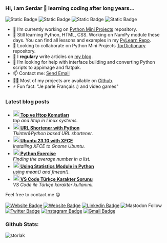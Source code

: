 ### Hi, i am Serdar 👋 learning coding after long years...

![Static Badge](https://img.shields.io/badge/VsCode-blue?logo=visualstudiocode&labelColor=black)
![Static Badge](https://img.shields.io/badge/Python-blue?logo=python&labelColor=black)
![Static Badge](https://img.shields.io/badge/HTML-blue?&logo=HTML5&labelColor=black)
![Static Badge](https://img.shields.io/badge/CSS-%231572B6?style=flat&logo=CSS3&labelColor=black)

- 🔭 I’m currently working on [Python Mini Projects](https://github.com/storlak/PythonMiniProjects) repository.
- 🌱 Still learning Python, HTML, CSS. Working on NumPy module these days. You can find all lessons and examples in my [PyLearn Repo](https://github.com/storlak/PyLearn).
- 👯 Looking to collaborate on Python Mini Projects [TorDictionary](https://github.com/storlak/PythonMiniProjects/tree/main/003%20-%20D5L%20Dictionary) repository.
- 📝 I <strong>regulary</strong> write articles on <a href="https://torsland.wordpress.com">my blog</a>.
- 🤔 I’m looking for help with interface building and converting Python scripts to appimage and flatpak.
- 📫 Contact me: <a href="mailto:email@example.com, secondemail@example.com">Send Email</a>
- 👨‍💻 Most of my projects are available on <a href="https://github.com/storlak?tab=repositories">Github</a>.</li>
- ⚡ Fun fact: "Je parle Français :) and video games"

<h3>Latest blog posts</h3>
<ul>
  <li><a href="https://torsland.wordpress.com/2024/05/12/top-ve-htop-komutlari/" target="_blank"><b><img src="https://redesylinux.com/wp-content/uploads/2020/08/1-10.png" width="20" alt="new" /> Top ve Htop Komutları</b></a><br/><i>top and htop in Linux systems.</i></li>

  <li><a href="https://torsland.wordpress.com/2024/03/25/python-ile-url-kisaltici/" target="_blank"><b><img src="https://torsland.files.wordpress.com/2024/03/ekran-goruntusu-2024-03-25-195539.png" width="20" alt="new" /> URL Shortener with Python</b></a><br/><i>Tkinter&Python based URL shortener.</i></li>

  <li><a href="https://torsland.wordpress.com/2024/03/18/ubuntu-23-10-ile-xfce/" target="_blank"><b><img src="https://ubuntuhandbook.org/wp-content/uploads/2020/07/change-displaymanager.png" width="20" alt="new" /> Ubuntu 23.10 with XFCE</b></a><br/><i>Installing XFCE to Gnome Ubuntu.</i></li>

  <li><a href="https://torsland.wordpress.com/2024/01/09/python-exercises-finding-the-average-of-numbers-in-a-list/" target="_blank"><b><img src="https://www.kindpng.com/picc/m/159-1595848_python-logo-png-transparent-background-python-logo-png.png" width="20" alt="new" /> Python Exercise</b></a><br/><i>Finding the average number in a list.</i></li>

   <li><a href="https://torsland.wordpress.com/2023/12/17/python-fmean-veya-mean-fonksiyonlari-ve-kullanimi/" target="_blank"><b><img src="https://www.kindpng.com/picc/m/159-1595848_python-logo-png-transparent-background-python-logo-png.png" width="20" alt="new" /> Using Statistics Module in Python</b></a><br/><i>using mean() and fmean().</i></li>

   <li><a href="https://torsland.wordpress.com/2023/12/02/vs-code-turkce-karakter-sorunu/" target="_blank"><b><img src="https://torsland.wordpress.com/wp-content/uploads/2023/12/screenshot-from-2023-12-02-10-28-45.png" width="20" alt="new" /> VS Code Türkçe Karakter Sorunu</b></a><br/><i>VS Code ile Türkçe karakter kullanımı.</i></li>
</ul>

Feel free to contact me :yum:
<br><br>
[![Website Badge](https://img.shields.io/badge/-torsland-33c0d6?style=flat&logo=wordpress&logoColor=white&link=https://torsland.wordpress.com)](https://torsland.wordpress.com)
[![Website Badge](https://img.shields.io/badge/-dev.to-000000?style=flat&logo=devdotto&logoColor=white&link=https://dev.to/kazure)](https://dev.to/kazure)
[![Linkedin Badge](https://img.shields.io/badge/-storlak-blue?style=flat&logo=Linkedin&logoColor=white&link=https://www.linkedin.com/in/serdartorlak/)](https://www.linkedin.com/in/serdartorlak/)
![Mastodon Follow](https://img.shields.io/mastodon/follow/111266776829036638?style=flat&logo=mastodon&color=blue)
[![Twitter Badge](https://img.shields.io/badge/-@serdartorlak-1ca0f1?style=flat&labelColor=1ca0f1&logo=twitter&logoColor=white&link=https://twitter.com/serdartorlak)](https://twitter.com/serdartorlak)
[![Instagram Badge](https://img.shields.io/badge/-@serdartorlak1-purple?style=flat&logo=instagram&logoColor=white&link=https://instagram.com/serdartorlak1/)](https://instagram.com/serdartorlak1)
[![Gmail Badge](https://img.shields.io/badge/-serdartorlak-c14438?style=flat&logo=Gmail&logoColor=white&link=mailto:serdartorlak@gmail.com)](mailto:serdartorlak@gmail.com)

<h3 align="left">Github Stats:</h3>
<div align="left">
<img align="center" src="https://github-readme-streak-stats.herokuapp.com/?user=storlak&" alt="storlak" />
</div>
